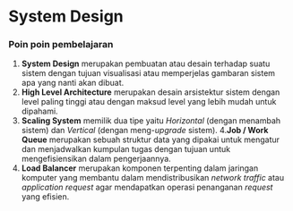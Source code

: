 # System Design

### Poin poin pembelajaran

1. **System Design** merupakan pembuatan atau desain terhadap suatu sistem dengan tujuan visualisasi atau memperjelas gambaran sistem apa yang nanti akan dibuat.
2. **High Level Architecture** merupakan desain arsistektur sistem dengan level paling tinggi atau dengan maksud level yang lebih mudah untuk dipahami.
3. **Scaling System** memilik dua tipe yaitu _Horizontal_ (dengan menambah sistem) dan _Vertical_ (dengan meng-_upgrade_ sistem). 4.**Job / Work Queue** merupakan sebuah struktur data yang dipakai untuk mengatur dan menjadwalkan kumpulan tugas dengan tujuan untuk mengefisiensikan dalam pengerjaannya.
4. **Load Balancer** merupakan komponen terpenting dalam jaringan komputer yang membantu dalam mendistribusikan _network traffic_ atau _application request_ agar mendapatkan operasi penanganan _request_ yang efisien.
